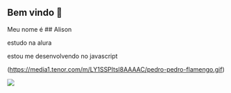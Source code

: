 ## Bem vindo  🖤 

 Meu nome é ## Alison 
 
 estudo na alura

  estou me desenvolvendo no javascript


(https://media1.tenor.com/m/LY1SSPItsl8AAAAC/pedro-pedro-flamengo.gif)


![](https://media1.tenor.com/m/eohR5Pkyr7gAAAAd/arrascaeta-arrascaeta-libertadores.gif)
